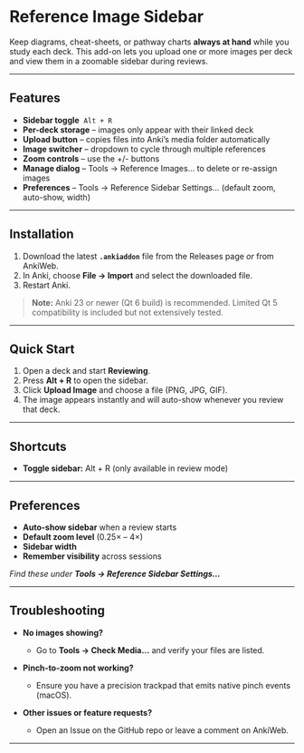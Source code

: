 # Reference Image Sidebar

Keep diagrams, cheat-sheets, or pathway charts **always at hand** while you study each deck.
This add-on lets you upload one or more images per deck and view them in a zoomable sidebar during reviews.

---

## Features

* **Sidebar toggle**  `Alt + R`
* **Per-deck storage** – images only appear with their linked deck
* **Upload button** – copies files into Anki’s media folder automatically
* **Image switcher** – dropdown to cycle through multiple references
* **Zoom controls** – use the +/- buttons
* **Manage dialog** – Tools → Reference Images… to delete or re-assign images
* **Preferences** – Tools → Reference Sidebar Settings… (default zoom, auto-show, width)

---

## Installation

1. Download the latest **`.ankiaddon`** file from the Releases page *or* from AnkiWeb.
2. In Anki, choose **File → Import** and select the downloaded file.
3. Restart Anki.

> **Note:** Anki 23 or newer (Qt 6 build) is recommended. Limited Qt 5 compatibility is included but not extensively tested.

---

## Quick Start

1. Open a deck and start **Reviewing**.
2. Press **Alt + R** to open the sidebar.
3. Click **Upload Image** and choose a file (PNG, JPG, GIF).
4. The image appears instantly and will auto-show whenever you review that deck.

---

## Shortcuts

* **Toggle sidebar:** Alt + R (only available in review mode)

---

## Preferences

* **Auto-show sidebar** when a review starts
* **Default zoom level** (0.25× – 4×)
* **Sidebar width**
* **Remember visibility** across sessions

*Find these under **Tools → Reference Sidebar Settings…***

---

## Troubleshooting

* **No images showing?**

  * Go to **Tools → Check Media…** and verify your files are listed.
* **Pinch-to-zoom not working?**

  * Ensure you have a precision trackpad that emits native pinch events (macOS).
* **Other issues or feature requests?**

  * Open an Issue on the GitHub repo or leave a comment on AnkiWeb.

---